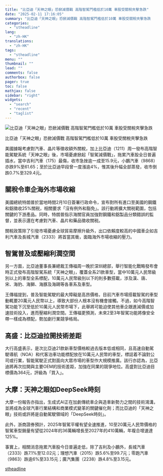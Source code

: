```yaml
---
title: "比亞迪「天神之眼」恐掀減價戰 高階智駕門檻低於10萬 車股受關稅夾擊急跌"
date: "2025-02-11 17:16:05"
summary: "比亞迪「天神之眼」恐掀減價戰 高階智駕門檻低於10萬 車股受關稅夾擊急跌       美國據..."
categories:
  - "stheadline"
lang:
  - "zh-HK"
translations:
  - "zh-HK"
tags:
  - "stheadline"
menu: ""
thumbnail: ""
lead: ""
comments: false
authorbox: false
pager: true
toc: false
mathjax: false
sidebar: "right"
widgets:
  - "search"
  - "recent"
  - "taglist"
---
```


![比亞迪「天神之眼」恐掀減價戰 高階智駕門檻低於10萬 車股受關稅夾擊急跌](https://image.stheadline.com/f/680p0/0x0/100/none/22662b024e76cb3bd42bb5951d42b639/stheadline/inewsmedia/20250211/_2025021117095078195.jpg)

比亞迪「天神之眼」恐掀減價戰 高階智駕門檻低於10萬 車股受關稅夾擊急跌




美國據報考慮對汽車、晶片等徵收額外關稅，加上比亞迪（1211）周一發布高階智能駕駛系統「天神之眼」後，市場憂慮掀起「智駕減價戰」，拖累汽車股全日普遍插水，當中吉利汽車（175）最傷，收市急挫逾一成至15.9元，小鵬汽車（9868）亦跌9%至61.65；至於比亞迪早段曾一度漲逾4%，惟其後升幅全部蒸發，收市倒跌0.7%至329.4元。

關稅令車企海外市場收縮
-----------

美國總統特朗普於當地時間2月10日簽署行政命令，宣布對所有進口至美國的鋼鐵和鋁徵收25%關税，相關要求「沒有例外和豁免」。該行動將擴大關税範圍，包括關鍵的下游產品。同時，特朗普指示海關官員加強對鋼鐵和鋁製品分類錯誤的監督，並表示還在考慮對汽車、晶片和藥品徵收關税。

關稅政策除了引發市場憂慮全球貿易摩擦升級外，出口依賴度較高的中國車企如吉利汽車及長城汽車（2333）將首當其衝，面臨海外市場收縮的壓力。

智駕普及或壓縮利潤空間
-----------

另一方面，比亞迪董事長兼總裁王傳福周一晚於深圳總部，舉行智能化戰略發布會時正式發布高階智駕系統「天神之眼」，覆蓋全系21款車型，當中10萬元人民幣級別以上的車型全系標配，10萬元人民幣級別以下的則多數搭載，涉及漢、唐、宋、海豹、海獅、海豚及海鷗等各車系及車型。

王傳福提到，普及智能駕駛的最大障礙是高昂價格，目前汽車市場搭載智駕的車型動輒要20萬元人民幣以上，導致大部份人根本沒有機會接觸。不過，如今高階智駕功能下沉至低於10萬元人民幣市場下，此舉將可能迫使其他車企跟進減價或加速技術投入，進而壓縮利潤空間。王傳福更預測，未來2至3年智駕功能將像安全帶一樣成為標配，勢加劇行業競爭格局。

高盛：比亞迪拉開技術差距
------------

大行高盛表示，是次比亞迪21款新車型價格較過去版本低或相同，且高速自動駕駛導航（NOA）和代客泊車功能標配放在10萬元人民幣的車型，標誌着不論對公司或行業，智能駕駛正式對面向大眾市場的車型作大規模推廣。該行亦認為，比亞迪將再次拉開與主要OEM的技術差距，加強在同業的競爭地位。高盛對比亞迪目標價為364元，評級為「買入」。

大摩：天神之眼如DeepSeek時刻
------------------

大摩一份報告亦指出，生成式AI正在加劇傳統車企與造車新勢力之間的技術鴻溝，並將成為全球汽車行業結構和商業模式變革的關鍵催化劑；而比亞迪的「天神之眼」技術或許將是自動駕駛領域的「DeepSeek時刻」。

此外，浙商證券預計，2025年智駕平權有望全速推進，10至20萬元人民幣價格的智駕車型銷量有望從2024年的36萬輛增長至2027年的410萬輛，年複合增速達125%。

事實上，相關消息拖累汽車股今日普遍走低，除了吉利及小鵬外，長城汽車（2333）跌7.1%至12.02元；理想汽車（2015）跌5.6%至99.7元；零跑汽車（9863）跌逾6%至33.15元；廣汽集團（2238）跌4.8%至3.15元。

[stheadline](https://std.stheadline.com/realtime/article/2052149/即時-財經-比亞迪-天神之眼-恐掀減價戰-高階智駕門檻低於10萬-車股受關稅夾擊急跌)
